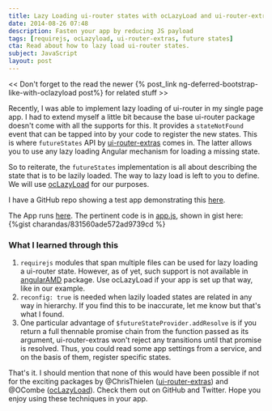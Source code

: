 ```yaml
---
title: Lazy Loading ui-router states with ocLazyLoad and ui-router-extras futureStates
date: 2014-08-26 07:48
description: Fasten your app by reducing JS payload
tags: [requirejs, ocLazyload, ui-router-extras, future states]
cta: Read about how to lazy load ui-router states.
subject: JavaScript
layout: post
---
```


<< Don't forget to the read the newer {% post_link ng-deferred-bootstrap-like-with-oclazyload post%} for related stuff >>

Recently, I was able to implement lazy loading of ui-router in my single page app. I had to extend myself a little bit because
the base ui-router package doesn't come with all the supports for this. It provides a `stateNotFound` event
that can be tapped into by your code to register the new states. This is where `futureStates` API by [ui-router-extras](https://github.com/christopherthielen/ui-router-extras) comes in. The latter
allows you to use any lazy loading Angular mechanism for loading a missing state. 

So to reiterate, the `futureStates` implementation is all about describing the state that is to be lazily loaded. The way to lazy load is left to you to define. We will use [ocLazyLoad](https://github.com/ocombe/ocLazyLoad) for our purposes.

I have a GitHub repo showing a test app demonstrating this [here](https://github.com/charandas/ui-router-lazy-example).

The App runs [here](http://infinitecaus.es/ui-router-lazy-example/app). The pertinent code is in [app.js](https://github.com/charandas/ui-router-lazy-example/blob/master/app/js/app.js), shown in gist here:
{%gist charandas/831560ade572ad9739cd %}

### What I learned through this ###
1. `requirejs` modules that span multiple files can be used for lazy loading a ui-router state. However, as of yet, such
support is not available in [angularAMD](https://github.com/marcoslin/angularAMD) package. Use ocLazyLoad if your app is set up
that way, like in our example.
2. `reconfig: true` is needed when lazily loaded states are related in any way in hierarchy. If you find this to be inaccurate, let me know
but that's what I found.
3. One particular advantage of `$futureStateProvider.addResolve` is if you return a full thennable promise chain from the function
passed as its argument, ui-router-extras won't reject any transitions until that promise is resolved. Thus, you could read some app
settings from a service, and on the basis of them, register specific states.

That's it. I should mention that none of this would have been possible if not for the exciting packages by @ChrisThielen 
([ui-router-extras](https://github.com/christopherthielen/ui-router-extras)) and @OCombe ([ocLazyLoad](https://github.com/ocombe/ocLazyLoad)). Check them out on GitHub and Twitter. Hope you enjoy using these techniques in your app.


